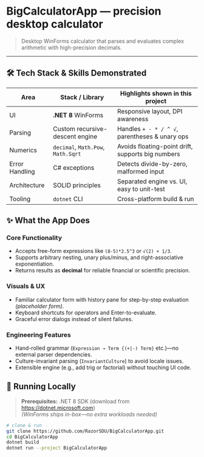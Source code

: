 # BigCalculatorApp — precision desktop calculator  
> Desktop WinForms calculator that parses and evaluates complex arithmetic with high-precision decimals.

---

## 🛠 Tech Stack & Skills Demonstrated
| Area | Stack / Library | Highlights shown in this project |
|------|-----------------|-----------------------------------|
| UI | **.NET 8** WinForms | Responsive layout, DPI awareness |
| Parsing | Custom recursive-descent engine | Handles `+ - * / ^ √`, parentheses & unary ops |
| Numerics | `decimal`, `Math.Pow`, `Math.Sqrt` | Avoids floating-point drift, supports big numbers |
| Error Handling | C# exceptions | Detects divide-by-zero, malformed input |
| Architecture | SOLID principles | Separated engine vs. UI, easy to unit-test |
| Tooling | `dotnet` CLI | Cross-platform build & run |

## ✨ What the App Does
### Core Functionality
* Accepts free-form expressions like `(8-5)*2.5^3` or `√(2) + 1/3`.
* Supports arbitrary nesting, unary plus/minus, and right-associative exponentiation.
* Returns results as **decimal** for reliable financial or scientific precision.

### Visuals & UX
* Familiar calculator form with history pane for step-by-step evaluation *(placeholder form)*.
* Keyboard shortcuts for operators and Enter-to-evaluate.
* Graceful error dialogs instead of silent failures.

### Engineering Features
* Hand-rolled grammar (`Expression → Term {(+|-) Term}` etc.)—no external parser dependencies.
* Culture-invariant parsing (`InvariantCulture`) to avoid locale issues.
* Extensible engine (e.g., add trig or factorial) without touching UI code.

## 🏃 Running Locally
> **Prerequisites:** .NET 8 SDK (download from <https://dotnet.microsoft.com>)  
> *(WinForms ships in-box—no extra workloads needed)*

```bash
# clone & run
git clone https://github.com/RazorSDU/BigCalculatorApp.git
cd BigCalculatorApp
dotnet build
dotnet run --project BigCalculatorApp
